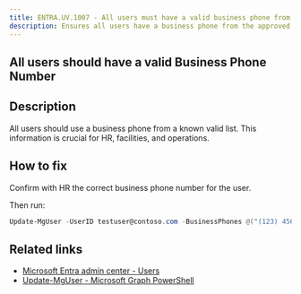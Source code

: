 ```yaml
---
title: ENTRA.UV.1007 - All users must have a valid business phone from the approved list
description: Ensures all users have a business phone from the approved list.
---
```

## All users should have a valid Business Phone Number

## Description

All users should use a business phone from a known valid list. This information is crucial for HR, facilities, and operations.

## How to fix

Confirm with HR the correct business phone number for the user.

Then run:

```powershell
Update-MgUser -UserID testuser@contoso.com -BusinessPhones @("(123) 456-7890 x123")
```

## Related links

- [Microsoft Entra admin center - Users](https://entra.microsoft.com/#view/Microsoft_AAD_UsersAndTenants/UserManagementMenuBlade/~/AllUsers/menuId/)
- [Update-MgUser - Microsoft Graph PowerShell](https://learn.microsoft.com/en-us/powershell/module/microsoft.graph.users/update-mguser)
